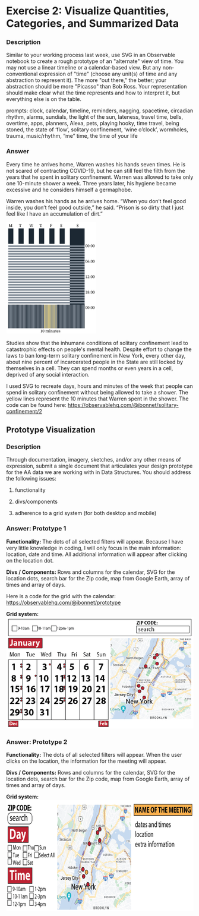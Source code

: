 # Exercise 2: Visualize Quantities, Categories, and Summarized Data

### Description

Similar to your working process last week, use SVG in an Observable notebook to create a rough prototype of an "alternate" view of time. You may not use a linear timeline or a calendar-based view. But any non-conventional expression of "time" (choose any unit(s) of time and any abstraction to represent it). The more "out there," the better; your abstraction should be more "Picasso" than Bob Ross. Your representation should make clear what the time represents and how to interpret it, but everything else is on the table. 

prompts: clock, calendar, timeline, reminders, nagging, spacetime, circadian rhythm, alarms, sundials, the light of the sun, lateness, travel time, bells, overtime, apps, planners, Alexa, pets, playing hooky, time travel, being stoned, the state of ‘flow’, solitary confinement, ‘wine o’clock’, wormholes, trauma, music/rhythm, “me” time, the time of your life

### Answer

Every time he arrives home, Warren washes his hands seven times. He is not scared of contracting COVID-19, but he can still feel the filth from the years that he spent in solitary confinement. Warren was allowed to take only one 10-minute shower a week. Three years later, his hygiene became excessive and he considers himself a germaphobe.

Warren washes his hands as he arrives home. “When you don’t feel good inside, you don’t feel good outside,” he said. “Prison is so dirty that I just feel like I have an accumulation of dirt.”

<img src="https://github.com/ibonnet/data-vis-info-aesthetics/blob/f0d3b9142bc9a9f0913d81d9e864a317e4c633fd/Visualize-Time/Mapping-Time.png" height="300">

Studies show that the inhumane conditions of solitary confinement lead to catastrophic effects on people's mental health. Despite effort to change the laws to ban long-term solitary confinement in New York, every other day, about nine percent of incarcerated people in the State are still locked by themselves in a cell. They can spend months or even years in a cell, deprived of any social interaction.

I used SVG to recreate days, hours and minutes of the week that people can spend in solitary confinement without being allowed to take a shower. The yellow lines represent the 10 minutes that Warren spent in the shower. The code can be found here: https://observablehq.com/@ibonnet/solitary-confinement/2


## Prototype Visualization

### Description
	
Through documentation, imagery, sketches, and/or any other means of expression, submit a single document that articulates your design prototype for the AA data we are working with in Data Structures. You should address the following issues:

1. functionality

2. divs/components

3. adherence to a grid system (for both desktop and mobile)

### Answer: Prototype 1

<b>Functionality: </b>The dots of all selected filters will appear. Because I have very little knowledge in coding, I will only focus in the main information: location, date and time. All additional information will appear after clicking on the location dot.

<b>Divs / Components: </b>Rows and columns for the calendar, SVG for the location dots, search bar for the Zip code, map from Google Earth, array of times and array of days.

Here is a code for the grid with the calendar: https://observablehq.com/@ibonnet/prototype

<b>Grid system: </b>
<img src="https://github.com/ibonnet/data-vis-info-aesthetics/blob/f487313a9e3a9b5c3a560e95738067d9c3ff32ef/Visualize-Quantities/Prototype1.png" height="300">

### Answer: Prototype 2

<b>Functionality:</b> The dots of all selected filters will appear. When the user clicks on the location, the information for the meeting will appear.

<b>Divs / Components:</b> Rows and columns for the calendar, SVG for the location dots, search bar for the Zip code, map from Google Earth, array of times and array of days.

<b>Grid system: </b>
<img src="https://github.com/ibonnet/data-vis-info-aesthetics/blob/main/Visualize-Quantities/Prototype2.png" height="300">
